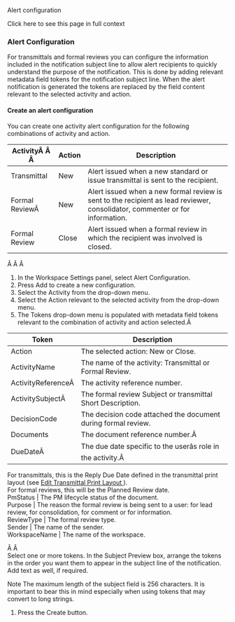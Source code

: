 Alert configuration

Click here to see this page in full context

###  Alert Configuration

For transmittals and formal reviews you can configure the information included
in the notification subject line to allow alert recipients to quickly
understand the purpose of the notification. This is done by adding relevant
metadata field tokens for the notification subject line. When the alert
notification is generated the tokens are replaced by the field content
relevant to the selected activity and action.

####  Create an alert configuration

You can create one activity alert configuration for the following combinations
of activity and action.

ActivityÂ Â Â  |  Action  |  Description   
---|---|---  
Transmittal  |  New  |  Alert issued when a new standard or issue transmittal is sent to the recipient.   
Formal ReviewÂ  |  New  |  Alert issued when a new formal review is sent to the recipient as lead reviewer, consolidator, commenter or for information.   
Formal Review  |  Close  |  Alert issued when a formal review in which the recipient was involved is closed.   
  
Â Â Â

  1. In the Workspace Settings panel, select Alert Configuration. 
  2. Press Add to create a new configuration. 
  3. Select the Activity from the drop-down menu. 
  4. Select the Action relevant to the selected activity from the drop-down menu. 
  5. The Tokens drop-down menu is populated with metadata field tokens relevant to the combination of activity and action selected.Â 

Token  |  Description   
---|---  
Action  |  The selected action: New or Close.   
ActivityName  |  The name of the activity: Transmittal or Formal Review.   
ActivityReferenceÂ  |  The activity reference number.   
ActivitySubjectÂ  |  The formal review Subject or transmittal Short Description.   
DecisionCode  |  The decision code attached the document during formal review.   
Documents  |  The document reference number.Â   
DueDateÂ  |  The due date specific to the userâs role in the activity.Â   
For transmittals, this is the Reply Due Date defined in the transmittal print
layout (see [ Edit Transmittal Print Layout ](../Company/Edit_Trans.htm#h) ).  
For formal reviews, this will be the Planned Review date.  
PmStatus  |  The PM lifecycle status of the document.   
Purpose  |  The reason the formal review is being sent to a user: for lead review, for consolidation, for comment or for information.   
ReviewType  |  The formal review type.   
Sender  |  The name of the sender.   
WorkspaceName  |  The name of the workspace.   
  
  
Â Â  
Select one or more tokens. In the Subject Preview box, arrange the tokens in
the order you want them to appear in the subject line of the notification. Add
text as well, if required.

Note  The maximum length of the subject field is 256 characters. It is
important to bear this in mind especially when using tokens that may convert
to long strings.

  1. Press the Create button. 

